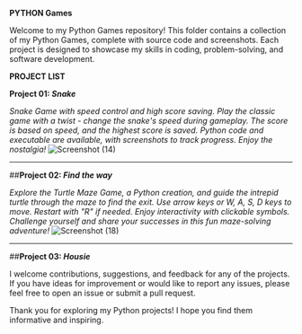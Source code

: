 **PYTHON Games**

Welcome to my Python Games repository! This folder contains a collection of my Python Games, complete with source code and screenshots. 
Each project is designed to showcase my skills in coding, problem-solving, and software development.

**PROJECT LIST**

**Project 01: _Snake_**

_Snake Game with speed control and high score saving. Play the classic game with a twist - change the snake's speed during gameplay. The score is based on speed, and the highest score is saved. Python code and executable are available, with screenshots to track progress. Enjoy the nostalgia!_
![Screenshot (14)](https://github.com/durgaganeshthota/Python_Projects/assets/101440954/09430c78-7f17-4032-83e3-611b59549c5b)

**  **
##**Project 02: _Find the way_**

_Explore the Turtle Maze Game, a Python creation, and guide the intrepid turtle through the maze to find the exit. 
Use arrow keys or W, A, S, D keys to move. Restart with "R" if needed. Enjoy interactivity with clickable symbols. 
Challenge yourself and share your successes in this fun maze-solving adventure!_
![Screenshot (18)](https://github.com/durgaganeshthota/Python_Projects/assets/101440954/090d375c-7075-487a-abc1-f0620841b524)

**  **
##**Project 03: _Housie_**



I welcome contributions, suggestions, and feedback for any of the projects. 
If you have ideas for improvement or would like to report any issues, please feel free to open an issue or submit a pull request.

Thank you for exploring my Python projects! I hope you find them informative and inspiring.
